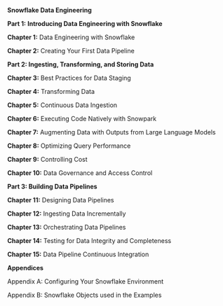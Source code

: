**Snowflake Data Engineering**

**Part 1:** **Introducing Data Engineering with Snowflake**

**Chapter 1:** Data Engineering with Snowflake

**Chapter 2:** Creating Your First Data Pipeline

**Part 2: Ingesting, Transforming, and Storing Data**

**Chapter 3:** Best Practices for Data Staging

**Chapter 4:** Transforming Data

**Chapter 5:** Continuous Data Ingestion

**Chapter 6:** Executing Code Natively with Snowpark

**Chapter 7:** Augmenting Data with Outputs from Large Language Models

**Chapter 8:** Optimizing Query Performance

**Chapter 9:** Controlling Cost

**Chapter 10:** Data Governance and Access Control

**Part 3: Building Data Pipelines**

**Chapter 11:** Designing Data Pipelines

**Chapter 12:** Ingesting Data Incrementally

**Chapter 13:** Orchestrating Data Pipelines

**Chapter 14:** Testing for Data Integrity and Completeness

**Chapter 15:** Data Pipeline Continuous Integration

**Appendices**

Appendix A: Configuring Your Snowflake Environment

Appendix B: Snowflake Objects used in the Examples

